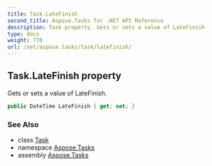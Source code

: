 ```yaml
---
title: Task.LateFinish
second_title: Aspose.Tasks for .NET API Reference
description: Task property. Gets or sets a value of LateFinish
type: docs
weight: 770
url: /net/aspose.tasks/task/latefinish/
---
```

## Task.LateFinish property

Gets or sets a value of LateFinish.

```csharp
public DateTime LateFinish { get; set; }
```

### See Also

* class [Task](../)
* namespace [Aspose.Tasks](../../task/)
* assembly [Aspose.Tasks](../../../)


